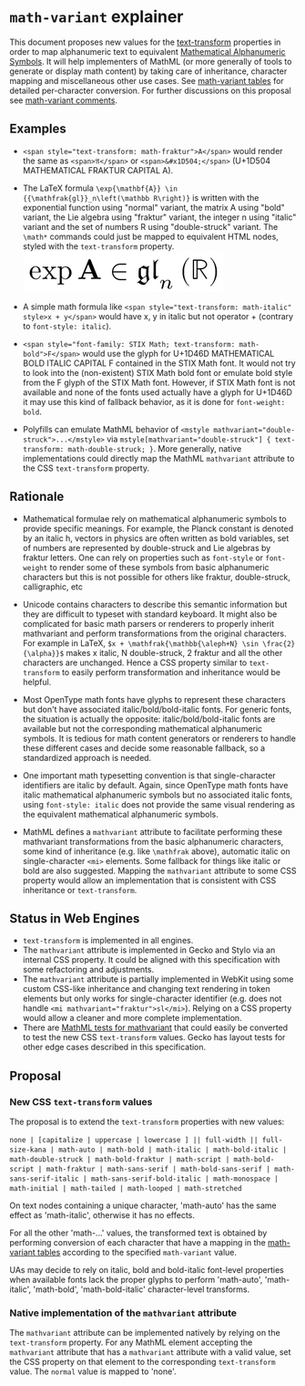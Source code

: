 # `math-variant` explainer

This document proposes new values for the
[text-transform](https://drafts.csswg.org/css-text-3/#text-transform) properties
in order to map alphanumeric text to equivalent
[Mathematical Alphanumeric Symbols](https://en.wikipedia.org/wiki/Mathematical_Alphanumeric_Symbols). It will help implementers of MathML (or more generally of
tools to generate or display math content) by taking care of inheritance,
character mapping and miscellaneous other use cases. See
[math-variant tables](math-variant-tables.md) for detailed per-character
conversion. For further discussions
on this proposal see [math-variant comments](math-variant-comments.md).

## Examples

* `<span style="text-transform: math-fraktur">A</span>` would render the same as
  `<span>𝔄</span>` or `<span>&#x1D504;</span>`
  (U+1D504 MATHEMATICAL FRAKTUR CAPITAL A).

* The LaTeX formula
  `\exp{\mathbf{A}} \in {{\mathfrak{gl}}_n\left(\mathbb R\right)}`
  is written with the exponential function using "normal" variant,
  the matrix A using "bold" variant, the Lie algebra using "fraktur" variant,
  the integer n using "italic" variant and the set of numbers R using "double-struck"
  variant. The `\math*` commands could just be mapped to
  equivalent HTML nodes, styled with the `text-transform` property.
  ![\exp{\mathbf{A}} \in {{\mathfrak{gl}}_n\left(\mathbb R\right)}](/math-variant-latex-example.png)

* A simple math formula like
  `<span style="text-transform: math-italic" style>x + y</span>` would have x, y in
   italic but not operator + (contrary to `font-style: italic`).

* `<span style="font-family: STIX Math; text-transform: math-bold">F</span>` would use
  the glyph for U+1D46D MATHEMATICAL BOLD ITALIC CAPITAL F contained in the
  STIX Math font. It would not try to look into the (non-existent) STIX Math
  bold font or emulate bold style from the F glyph of the STIX Math font.
  However, if STIX Math font is not available and none of the fonts used
  actually have a glyph for U+1D46D it may use this kind of fallback behavior,
  as it is done for `font-weight: bold`.

* Polyfills can emulate MathML behavior of
  `<mstyle mathvariant="double-struck">...</mstyle>`
  via `mstyle[mathvariant="double-struck"] { text-transform: math-double-struck; }`.
  More generally, native implementations could directly map the MathML
  `mathvariant` attribute to the CSS `text-transform` property.

## Rationale

* Mathematical formulae rely on mathematical alphanumeric symbols
  to provide specific meanings. For example, the Planck constant is denoted by
  an italic h, vectors in physics are often written as bold variables, set of
  numbers are represented by double-struck and Lie algebras by fraktur letters.
  One can rely on properties such as `font-style` or `font-weight` to render
  some of these symbols from basic alphanumeric characters but this is not
  possible for others like fraktur, double-struck, calligraphic, etc

* Unicode contains characters to describe this semantic information but they
  are difficult to typeset with standard keyboard. It might also be
  complicated for basic math parsers or renderers to properly inherit
  mathvariant and perform transformations from the original characters. For
  example in LaTeX,
  `$x + \mathfrak{\mathbb{\aleph+N} \sin \frac{2}{\alpha}}$` makes
  x italic, N double-struck, 2 fraktur and all the other characters are
  unchanged. Hence a CSS property similar to `text-transform` to easily perform
  transformation and inheritance would be helpful.

* Most OpenType math fonts have glyphs to represent these characters but don't
  have associated italic/bold/bold-italic fonts. For generic fonts, the
  situation is actually the opposite: italic/bold/bold-italic fonts are
  available but not the corresponding mathematical alphanumeric symbols. It
  is tedious for math content generators or renderers to handle these
  different cases and decide some reasonable fallback, so a standardized
  approach is needed.

* One important math typesetting convention is that single-character
  identifiers are italic by default. Again, since OpenType math fonts have
  italic mathematical alphanumeric symbols but no associated italic fonts,
  using `font-style: italic` does not provide the same visual rendering as
  the equivalent mathematical alphanumeric symbols.

* MathML defines a `mathvariant` attribute to facilitate performing these
  mathvariant transformations from the basic alphanumeric characters,
  some kind of inheritance (e.g. like `\mathfrak` above), automatic italic
  on single-character `<mi>` elements. Some fallback for things like italic
  or bold are also suggested.
  Mapping the `mathvariant` attribute to some CSS property would allow
  an implementation that is consistent with CSS inheritance or `text-transform`.

## Status in Web Engines

* `text-transform` is implemented in all engines.
* The `mathvariant` attribute is implemented in Gecko and Stylo via an internal
  CSS property.
  It could be aligned with this specification with some refactoring and adjustments.
* The `mathvariant` attribute is partially implemented in WebKit using some custom
  CSS-like inheritance and changing text rendering in token
  elements but only works for single-character identifier (e.g. does not handle
  `<mi mathvariant="fraktur">sl</mi>`). Relying on a CSS property would
  allow a cleaner and more complete implementation.
* There are [MathML tests for mathvariant](https://github.com/web-platform-tests/wpt/tree/master/mathml/relations/css-styling) that could easily be converted
  to test the new CSS `text-transform` values. Gecko has layout tests for other edge cases
  described in this specification.

## Proposal

### New CSS `text-transform` values

The proposal is to extend the `text-transform` properties with new values:

`none | [capitalize | uppercase | lowercase ] || full-width || full-size-kana | math-auto | math-bold | math-italic | math-bold-italic | math-double-struck | math-bold-fraktur | math-script | math-bold-script | math-fraktur | math-sans-serif | math-bold-sans-serif | math-sans-serif-italic | math-sans-serif-bold-italic | math-monospace | math-initial | math-tailed | math-looped | math-stretched`

On text nodes containing a unique character, 'math-auto' has the same
effect as 'math-italic', otherwise it has no effects.

For all the other 'math-...' values,
the transformed text is obtained by performing
conversion of each character that have a mapping in the
[math-variant tables](math-variant-tables.md) according
to the specified `math-variant` value.

UAs may decide to rely on italic, bold and bold-italic font-level properties
when available fonts lack the proper glyphs to perform 'math-auto',
'math-italic', 'math-bold', 'math-bold-italic' character-level transforms.

### Native implementation of the `mathvariant` attribute

The `mathvariant` attribute can be implemented natively by relying on the
`text-transform` property. For any MathML element accepting the `mathvariant`
attribute that has a `mathvariant` attribute with a valid value, set the CSS
property on that element to the corresponding `text-transform` value.
The `normal` value is mapped to 'none'.
